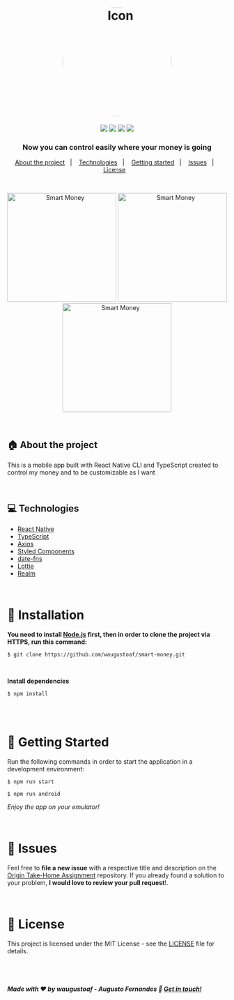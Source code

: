 
<h1 align="center">
  <img src="https://i.imgur.com/fI3d16D.png" style="border-radius: 125px" alt="Icon" width="250px">
</h1>
<p align="center">
	<img src="https://img.shields.io/github/languages/top/waugustoaf/smart-money?style=flat-square&logo=appveyor" />
	<img src="https://img.shields.io/github/repo-size/waugustoaf/smart-money?style=flat-square&logo=appveyor" />
	<img src="https://img.shields.io/github/last-commit/waugustoaf/smart-money?style=flat-square&logo=appveyor" />
	<img src="https://img.shields.io/github/license/waugustoaf/smart-money?style=flat-square&logo=appveyor" />
</p>


<h3 align="center">
  Now you can control easily where your money is going
</h3>


<p align="center">
  <a href="#house-about-the-project">About the project</a>&nbsp;&nbsp;&nbsp;|&nbsp;&nbsp;&nbsp;
  <a href="#computer-technologies">Technologies</a>&nbsp;&nbsp;&nbsp;|&nbsp;&nbsp;&nbsp;
  <a href="#construction_worker-installation">Getting started</a>&nbsp;&nbsp;&nbsp;|&nbsp;&nbsp;&nbsp;
  <a href="#bug-issues">Issues</a>&nbsp;&nbsp;&nbsp;|&nbsp;&nbsp;&nbsp;
  <a href="#page_with_curl-license">License</a>&nbsp;&nbsp;&nbsp;
</p>

<br>

<p align="center">
	<img src="https://i.imgur.com/Mj3cf4M.png" width="250px" alt="Smart Money">
	<img src="https://i.imgur.com/uQoTjxE.png" width="250px" alt="Smart Money">
	<img src="https://i.imgur.com/lJ2qZzH.png" width="250px" alt="Smart Money">
</p>

<br>


## :house: About the project

This is a mobile app built with React Native CLI and TypeScript created to control my money and to be customizable as I want

<br>

## :computer: Technologies

- [React Native](https://reactnative.dev/)
- [TypeScript](https://www.typescriptlang.org/)
- [Axios](https://github.com/axios/axios)
- [Styled Components](https://styled-components.com/)
- [date-fns](https://date-fns.org/)
- [Lottie](https://lottiefiles.com/)
- [Realm](https://realm.io/)


<br>

# :construction_worker: Installation

**You need to install [Node.js](https://nodejs.org/en/download/) first, then in order to clone the project via HTTPS, run this command:**

```$ git clone https://github.com/waugustoaf/smart-money.git```

<br>

**Install dependencies**

```$ npm install```

<br><br>

# :runner: Getting Started

Run the following commands in order to start the application in a development environment:

```$ npm run start```

```$ npm run android```

*Enjoy the app on your emulator!*

<br>


# :bug: Issues

Feel free to **file a new issue** with a respective title and description on the [Origin Take-Home Assignment](https://github.com/waugustoaf/smart-money/issues) repository. If you already found a solution to your problem, **I would love to review your pull request**!.

<br>


# :page_with_curl: License
This project is licensed under the MIT License - see the [LICENSE](https://github.com/waugustoaf/smart-money/blob/main/LICENSE) file for details.

<br>
<h1>




##### Made with ♥ by waugustoaf - Augusto Fernandes :wave: [Get in touch!](https://www.linkedin.com/in/waugustoaf/)